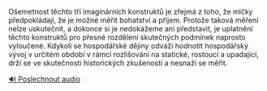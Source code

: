 
Ošemetnost těchto tří imaginárních konstruktů je zřejmá z toho, že mlčky předpokládají, že je možné měřit bohatství a příjem. Protože taková měření nelze uskutečnit, a dokonce si je nedokážeme ani představit, je uplatnění těchto konstruktů pro přesné rozdělení skutečných podmínek naprosto vyloučené. Kdykoli se hospodářské dějiny odváží hodnotit hospodářský vývoj v určitém období v rámci rozlišování na statické, rostoucí a upadající, drží se ve skutečnosti historických zkušeností a nesnaží se měřit.

[🔊 Poslechnout audio](/data/7-paragraphs/audio/chapter_49/para_007-Oemetnost-tchto-t-imaginrnch-konstrukt-je-z.mp3)
